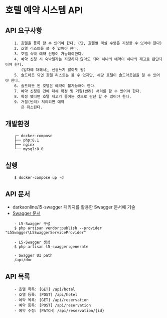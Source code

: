 # 호텔 예약 시스템 API
## API 요구사항
```
    1. 호텔을 등록 할 수 있어야 한다. (단, 호텔별 객실 수량은 지정할 수 있어야 한다)
    2. 호텔 리스트를 볼 수 있어야 한다.
    3. 호텔 숙박 예약 신청이 가능해야한다.
    4. 예약 신청 시 숙박일자는 지정하지 않아도 되며 하나의 예약이 하나의 재고로 판단되어야 한다.
       (일자에 대해서는 신경쓰지 않아도 됨)
    5. 솔드아웃 되면 호텔 리스트는 볼 수 있지만, 해당 호텔이 솔드아웃임을 알 수 있어야 한다.
    6. 솔드아웃 된 호텔은 예약이 불가능해야 한다.
    7. 예약 신청된 건에 대해 확정 및 거절(반려) 처리를 할 수 있어야 한다.
    8. 확정 됐다면 호텔 재고가 줄어든 것으로 판단 할 수 있어야 한다.
    9. 거절(반려) 처리되면 예약
       은 취소된다.
```

## 개발환경
```
    ┌─ docker-compose
    ├── php:8.1
    ├── nginx
    └── mysql:8.0
```

## 실행
```
    $ docker-compose up -d
```

## API 문서
- darkaonline/l5-swagger 패키지를 활용한 Swagger 문서에 기술
- [Swagger 문서](http://localhost/api/doc)
```
    - L5-Swagger 구성
    $ php artisan vendor:publish --provider "L5Swagger\L5SwaggerServiceProvider"
    
    - L5-Swagger 생성
    $ php artisan l5-swagger:generate
    
    - Swagger UI path
    /api/doc
``` 

## API 목록
```
    - 호텔 목록: [GET] /api/hotel
    - 호텔 등록: [POST] /api/hotel
    - 예약 목록: [GET] /api/reservation
    - 예약 등록: [POST] /api/reservation
    - 예약 수정: [PATCH] /api/reservation/{id}
```